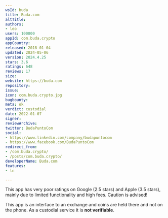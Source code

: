 ```yaml
---
wsId: buda
title: Buda.com
altTitle: 
authors:
- leo
users: 100000
appId: com.buda.crypto
appCountry: 
released: 2018-01-04
updated: 2024-05-06
version: 2024.4.25
stars: 3.6
ratings: 648
reviews: 17
size: 
website: https://buda.com
repository: 
issue: 
icon: com.buda.crypto.jpg
bugbounty: 
meta: ok
verdict: custodial
date: 2022-01-07
signer: 
reviewArchive: 
twitter: BudaPuntoCom
social:
- https://www.linkedin.com/company/budapuntocom
- https://www.facebook.com/BudaPuntoCom
redirect_from:
- /com.buda.crypto/
- /posts/com.buda.crypto/
developerName: Buda.com
features:
- ln

---
```


This app has very poor ratings on Google (2.5 stars) and Apple (3.5 stars),
mainly due to limited functionality and high fees. Caution is advised!

This app is an interface to an exchange and coins are held there and not on the
phone. As a custodial service it is **not verifiable**.
